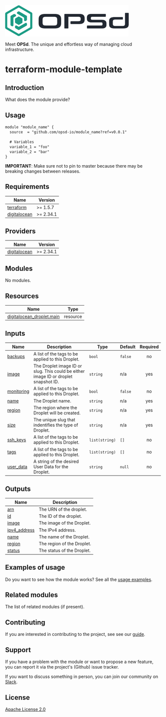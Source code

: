 <picture>
  <source media="(prefers-color-scheme: dark)" srcset="https://raw.githubusercontent.com/opsd-io/terraform-module-template/main/.github/img/opsd-github-repo-dark-mode.svg">
  <source media="(prefers-color-scheme: light)" srcset="https://raw.githubusercontent.com/opsd-io/terraform-module-template/main/.github/img/opsd-github-repo-light-mode.svg">
  <img alt="OPSd - the unique and effortless way of managing cloud infrastructure." src="https://raw.githubusercontent.com/opsd-io/terraform-module-template/update-tools/.github/img/opsd-github-repo-light-mode.svg" width="400">
</picture>

Meet **OPSd**. The unique and effortless way of managing cloud infrastructure.

# terraform-module-template

## Introduction

What does the module provide?

## Usage

```hcl
module "module_name" {
  source  = "github.com/opsd-io/module_name?ref=v0.0.1"

  # Variables
  variable_1 = "foo"
  variable_2 = "bar"
}
```

**IMPORTANT**: Make sure not to pin to master because there may be breaking changes between releases.

<!-- BEGIN_TF_DOCS -->
## Requirements

| Name | Version |
|------|---------|
| <a name="requirement_terraform"></a> [terraform](#requirement\_terraform) | >= 1.5.7 |
| <a name="requirement_digitalocean"></a> [digitalocean](#requirement\_digitalocean) | >= 2.34.1 |

## Providers

| Name | Version |
|------|---------|
| <a name="provider_digitalocean"></a> [digitalocean](#provider\_digitalocean) | >= 2.34.1 |

## Modules

No modules.

## Resources

| Name | Type |
|------|------|
| [digitalocean_droplet.main](https://registry.terraform.io/providers/digitalocean/digitalocean/latest/docs/resources/droplet) | resource |

## Inputs

| Name | Description | Type | Default | Required |
|------|-------------|------|---------|:--------:|
| <a name="input_backups"></a> [backups](#input\_backups) | A list of the tags to be applied to this Droplet. | `bool` | `false` | no |
| <a name="input_image"></a> [image](#input\_image) | The Droplet image ID or slug. This could be either image ID or droplet snapshot ID. | `string` | n/a | yes |
| <a name="input_monitoring"></a> [monitoring](#input\_monitoring) | A list of the tags to be applied to this Droplet. | `bool` | `false` | no |
| <a name="input_name"></a> [name](#input\_name) | The Droplet name. | `string` | n/a | yes |
| <a name="input_region"></a> [region](#input\_region) | The region where the Droplet will be created. | `string` | n/a | yes |
| <a name="input_size"></a> [size](#input\_size) | The unique slug that indentifies the type of Droplet. | `string` | n/a | yes |
| <a name="input_ssh_keys"></a> [ssh\_keys](#input\_ssh\_keys) | A list of the tags to be applied to this Droplet. | `list(string)` | `[]` | no |
| <a name="input_tags"></a> [tags](#input\_tags) | A list of the tags to be applied to this Droplet. | `list(string)` | `[]` | no |
| <a name="input_user_data"></a> [user\_data](#input\_user\_data) | A string of the desired User Data for the Droplet. | `string` | `null` | no |

## Outputs

| Name | Description |
|------|-------------|
| <a name="output_arn"></a> [arn](#output\_arn) | The URN of the droplet. |
| <a name="output_id"></a> [id](#output\_id) | The ID of the droplet. |
| <a name="output_image"></a> [image](#output\_image) | The image of the Droplet. |
| <a name="output_ipv4_address"></a> [ipv4\_address](#output\_ipv4\_address) | The IPv4 address. |
| <a name="output_name"></a> [name](#output\_name) | The name of the Droplet. |
| <a name="output_region"></a> [region](#output\_region) | The region of the Droplet. |
| <a name="output_status"></a> [status](#output\_status) | The status of the Droplet. |
<!-- END_TF_DOCS -->

## Examples of usage

Do you want to see how the module works? See all the [usage examples](examples).

## Related modules

The list of related modules (if present).

## Contributing

If you are interested in contributing to the project, see see our [guide](https://github.com/opsd-io/contribution).

## Support

If you have a problem with the module or want to propose a new feature, you can report it via the project's (Github) issue tracker.

If you want to discuss something in person, you can join our community on [Slack](https://join.slack.com/t/opsd-community/signup).

## License

[Apache License 2.0](LICENSE)
